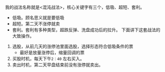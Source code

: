我的战法名称就是<混沌战法>，核心关键字有三个，低吸、超短、套利。
- 低吸。顾名思义就是要低吸
- 超短。第二天不涨停就卖
- 套利。套利有多种类型，超跌反弹、洗盘成功后的拉升。
下面讲下这套战法的大致操作。
1. 选股，从前几天的涨停池里面选股，选择形态符合低吸条件的票
	- 最好是放量涨停后，缩量回调的票
2. 买股时机，每天下午`2：40` 左右买入。
3. 卖出时机，第二天早盘结束前没有涨停就卖出。
